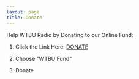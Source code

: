 ```yaml
---
layout: page
title: Donate
---
```


Help WTBU Radio by Donating to our Online Fund:

1.  Click the Link Here: [DONATE](https://trusted.bu.edu/s/1759/2-bu/giving.aspx?sid=1759&gid=2&pgid=434&cid=1077&appealcode=WEBCOM)

2.  Choose "WTBU Fund"

3.  Donate
